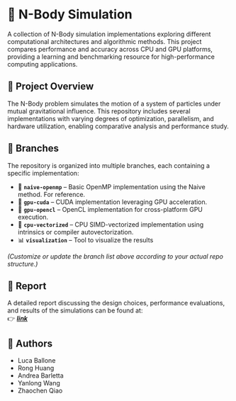 # 🌌 N-Body Simulation

A collection of N-Body simulation implementations exploring different computational architectures and algorithmic methods. This project compares performance and accuracy across CPU and GPU platforms, providing a learning and benchmarking resource for high-performance computing applications.

## 🧠 Project Overview

The N-Body problem simulates the motion of a system of particles under mutual gravitational influence. This repository includes several implementations with varying degrees of optimization, parallelism, and hardware utilization, enabling comparative analysis and performance study.

## 🌿 Branches

The repository is organized into multiple branches, each containing a specific implementation:

- 🧮 **`naive-openmp`** – Basic OpenMP implementation using the Naive method. For reference.
- 🚀 **`gpu-cuda`** – CUDA implementation leveraging GPU acceleration.
- 🔁 **`gpu-opencl`** – OpenCL implementation for cross-platform GPU execution.
- 📏 **`cpu-vectorized`** – CPU SIMD-vectorized implementation using intrinsics or compiler autovectorization.
- 📊 **`visualization`** – Tool to visualize the results

*(Customize or update the branch list above according to your actual repo structure.)*

## 📄 Report

A detailed report discussing the design choices, performance evaluations, and results of the simulations can be found at:  
👉 **[*link*](#)**

## 👥 Authors

- Luca Ballone  
- Rong Huang  
- Andrea Barletta  
- Yanlong Wang  
- Zhaochen Qiao

